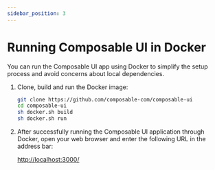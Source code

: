 ```yaml
---
sidebar_position: 3
---
```


# Running Composable UI in Docker

You can run the Composable UI app using Docker to simplify the setup process and avoid concerns about local dependencies.

1. Clone, build and run the Docker image:

   ```sh
   git clone https://github.com/composable-com/composable-ui
   cd composable-ui
   sh docker.sh build
   sh docker.sh run
   ```

2. After successfully running the Composable UI application through Docker, open your web browser and enter the following URL in the address bar: 

   [http://localhost:3000/](http://localhost:3000)
